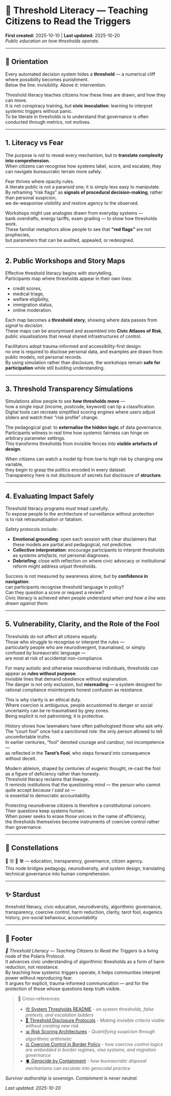 # 🧭 Threshold Literacy — Teaching Citizens to Read the Triggers  
**First created:** 2025-10-10 | **Last updated:** 2025-10-20  
*Public education on how thresholds operate.*

---

## 🧭 Orientation  
Every automated decision system hides a **threshold** — a numerical cliff where possibility becomes punishment.  
Below the line: invisibility. Above it: intervention.  

Threshold literacy teaches citizens how these lines are drawn, and how they can move.  
It is not conspiracy training, but **civic inoculation**: learning to interpret systemic triggers without panic.  
To be literate in thresholds is to understand that governance is often conducted through metrics, not motives.

---

## 1. Literacy vs Fear  
The purpose is not to reveal every mechanism, but to **translate complexity into comprehension**.  
When citizens can recognise how systems label, score, and escalate, they can navigate bureaucratic terrain more safely.  

Fear thrives where opacity rules.  
A literate public is not a paranoid one; it is simply less easy to manipulate.  
By reframing “risk flags” as **signals of procedural decision-making**, rather than personal suspicion,  
we de-weaponise visibility and restore agency to the observed.  

Workshops might use analogies drawn from everyday systems —  
bank overdrafts, energy tariffs, exam grading — to show how thresholds work.  
These familiar metaphors allow people to see that **“red flags”** are not prophecies,  
but parameters that can be audited, appealed, or redesigned.

---

## 2. Public Workshops and Story Maps  
Effective threshold literacy begins with storytelling.  
Participants map where thresholds appear in their own lives:  
- credit scores,  
- medical triage,  
- welfare eligibility,  
- immigration status,  
- online moderation.  

Each map becomes a **threshold story**, showing where data passes from *signal* to *decision*.  
These maps can be anonymised and assembled into **Civic Atlases of Risk**,  
public visualisations that reveal shared infrastructures of control.

Facilitators adopt trauma-informed and accessibility-first design:  
no one is required to disclose personal data, and examples are drawn from public models, not personal records.  
By using simulation rather than disclosure, the workshops remain **safe for participation** while still building understanding.

---

## 3. Threshold Transparency Simulations  
Simulations allow people to see **how thresholds move** —  
how a single input (income, postcode, keyword) can tip a classification.  
Digital tools can recreate simplified scoring engines where users adjust sliders and watch their “risk profile” change.  

The pedagogical goal: to **externalise the hidden logic** of data governance.  
Participants witness in real time how systemic fairness can hinge on arbitrary parameter settings.  
This transforms thresholds from invisible fences into **visible artefacts of design**.

When citizens can watch a model tip from *low* to *high risk* by changing one variable,  
they begin to grasp the politics encoded in every dataset.  
Transparency here is not disclosure of secrets but disclosure of **structure**.

---

## 4. Evaluating Impact Safely  
Threshold literacy programs must tread carefully.  
To expose people to the architecture of surveillance without protection  
is to risk retraumatisation or fatalism.  

Safety protocols include:  
- **Emotional grounding**: open each session with clear disclaimers that these models are partial and pedagogical, not predictive.  
- **Collective interpretation**: encourage participants to interpret thresholds as *systems artefacts*, not personal diagnoses.  
- **Debriefing**: close with reflection on where civic advocacy or institutional reform might address unjust thresholds.  

Success is not measured by awareness alone, but by **confidence in navigation**:  
can participants recognise threshold language in policy?  
Can they question a score or request a review?  
Civic literacy is achieved when people understand *when and how a line was drawn against them.*

---

## 5. Vulnerability, Clarity, and the Role of the Fool  
Thresholds do not affect all citizens equally.  
Those who struggle to recognise or interpret the rules —  
particularly people who are neurodivergent, traumatised, or simply confused by bureaucratic language —  
are most at risk of accidental non-compliance.  

For many autistic and otherwise neurodiverse individuals, thresholds can appear as **rules without purpose**:  
invisible lines that demand obedience without explanation.  
The danger is not only exclusion, but **misreading** — a system designed for rational compliance misinterprets honest confusion as resistance.  

This is why clarity is an ethical duty.  
Where coercion is ambiguous, people accustomed to danger or social uncertainty can be re-traumatised by grey zones.  
Being explicit is not patronising; it is protective.  

History shows how lawmakers have often pathologised those who ask *why*.  
The “court fool” once had a sanctioned role: the only person allowed to tell uncomfortable truths.  
In earlier centuries, “fool” denoted courage and candour, not incompetence —  
as reflected in the **Tarot’s Fool**, who steps forward into consequence without deceit.  

Modern ableism, shaped by centuries of eugenic thought, re-cast the fool as a figure of deficiency rather than honesty.  
Threshold literacy reclaims that lineage.  
It reminds institutions that the questioning mind — the person who cannot quite accept *because I said so* —  
is essential to democratic accountability.  

Protecting neurodiverse citizens is therefore a constitutional concern.  
Their questions keep systems human.  
When power seeks to erase those voices in the name of efficiency,  
the thresholds themselves become instruments of coercive control rather than governance.

---

## 🌌 Constellations  
🧭 🉑 🧿 🛠️ — education, transparency, governance, citizen agency.  
This node bridges pedagogy, neurodiversity, and system design, translating technical governance into human comprehension.

---

## ✨ Stardust  
threshold literacy, civic education, neurodiversity, algorithmic governance, transparency, coercive control, harm reduction, clarity, tarot fool, eugenics history, pro-social behaviour, accountability

---

## 🏮 Footer  
*🧭 Threshold Literacy — Teaching Citizens to Read the Triggers* is a living node of the Polaris Protocol.  
It advances civic understanding of algorithmic thresholds as a form of harm reduction, not resistance.  
By teaching how systemic triggers operate, it helps communities interpret power without reproducing fear.  
It argues for explicit, trauma-informed communication — and for the protection of those whose questions keep truth visible.  

> 📡 Cross-references:
> 
> - [🉑 System Thresholds README](./README.md) - *on system thresholds, false pretexts, and escalation ladders*  
> - [🧾 Threshold Disclosure Protocols](./🧾_threshold_disclosure_protocols_forensic_transparency_tools.md) - *Making invisible criteria visible without creating new risk*  
> - [📊 Risk Scoring Architectures](../Structural_Analysis/🧿_Targeting_Logic_Metadata_Signatures/📊_risk_scoring_architectures.md) - *Quantifying suspicion through algorithmic arithmetic*  
> - [⚖️ Coercive Control in Border Policy](../../🦕_Elder_Influencers/🛟_Borders_Boats_Walls/⚖️_coercive_control_in_border_policy.md) - *how coercive control logics are embedded in border regimes, visa systems, and migration governance*  
> - [🫀 Genocide by Containment](../../🌀_System_Governance/👑_Ownership_Control/🫀_genocide_by_containment.md) - *how bureaucratic disposal mechanisms can escalate into genocidal practice*  

*Survivor authorship is sovereign. Containment is never neutral.*  

_Last updated: 2025-10-20_
